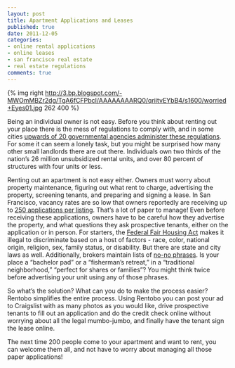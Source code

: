 ```yaml
---
layout: post
title: Apartment Applications and Leases
published: true
date: 2011-12-05
categories:
- online rental applications
- online leases
- san francisco real estate
- real estate regulations
comments: true
---
```


{% img right http://3.bp.blogspot.com/-MWOmMBZr2dg/TgA6fCFPbcI/AAAAAAAARQ0/qriitvEYbB4/s1600/worried+Eyes01.jpg 262 400 %}

Being an individual owner is not easy. Before you think about renting out your
place there is the mess of regulations to comply with, and in some
cities [upwards of 20 governmental agencies administer these regulations][]. For
some it can seem a lonely task, but you might be surprised how many other small
landlords there are out there. Individuals own two thirds of the nation’s 26
million unsubsidized rental units, and over 80 percent of structures with four
units or less.

Renting out an apartment is not easy either. Owners must worry about property
maintenance, figuring out what rent to charge, advertising the property,
screening tenants, and preparing and signing a lease. In San Francisco, vacancy
rates are so low that owners reportedly are receiving up to [250 applications per listing][].
That’s a lot of paper to manage! Even before receiving these
applications, owners have to be careful how they advertise the property, and
what questions they ask prospective tenants, either on the application or in
person. For starters, the [Federal Fair Housing Act][] makes it illegal to
discriminate based on a host of factors - race, color, national origin,
religion, sex, family status, or disability. But there are state and city laws
as well. Additionally, brokers maintain lists of [no-no phrases][]. Is your
place a “bachelor pad” or a “fisherman’s retreat,” in a “traditional
neighborhood,” “perfect for shares or families”? You might think twice before
advertising your unit using any of those phrases.

So what’s the solution? What can you do to make the process easier? Rentobo
simplifies the entire process. Using Rentobo you can post your ad to Craigslist
with as many photos as you would like, drive prospective tenants to fill out an
application and do the credit check online without worrying about all the legal
mumbo-jumbo, and finally have the tenant sign the lease online.

The next time 200 people come to your apartment and want to rent, you can
welcome them all, and not have to worry about managing all those paper
applications!

  [upwards of 20 governmental agencies administer these regulations]: http://www.nytimes.com/1998/03/01/realestate/for-the-small-landlord-all-problems-are-big.html?pagewanted=all&src=pm
  [250 applications per listing]: http://www.nytimes.com/2011/12/02/us/in-apartment-hunt-looking-isnt-free.html?_r=1&src=recg
  [Federal Fair Housing Act]: http://hud.gov/fairhousing
  [no-no phrases]: http://www.nytimes.com/2011/03/29/nyregion/29appraisal.html
